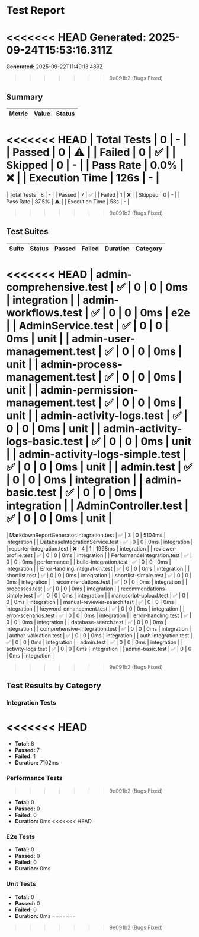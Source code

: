 # Test Report

<<<<<<< HEAD
**Generated:** 2025-09-24T15:53:16.311Z
=======
**Generated:** 2025-09-22T11:49:13.489Z
>>>>>>> 9e091b2 (Bugs Fixed)

## Summary

| Metric | Value | Status |
|--------|-------|--------|
<<<<<<< HEAD
| Total Tests | 0 | - |
| Passed | 0 | ⚠️ |
| Failed | 0 | ✅ |
| Skipped | 0 | - |
| Pass Rate | 0.0% | ❌ |
| Execution Time | 126s | - |
=======
| Total Tests | 8 | - |
| Passed | 7 | ✅ |
| Failed | 1 | ❌ |
| Skipped | 0 | - |
| Pass Rate | 87.5% | ⚠️ |
| Execution Time | 58s | - |
>>>>>>> 9e091b2 (Bugs Fixed)

## Test Suites

| Suite | Status | Passed | Failed | Duration | Category |
|-------|--------|--------|--------|----------|----------|
<<<<<<< HEAD
| admin-comprehensive.test | ✅ | 0 | 0 | 0ms | integration |
| admin-workflows.test | ✅ | 0 | 0 | 0ms | e2e |
| AdminService.test | ✅ | 0 | 0 | 0ms | unit |
| admin-user-management.test | ✅ | 0 | 0 | 0ms | unit |
| admin-process-management.test | ✅ | 0 | 0 | 0ms | unit |
| admin-permission-management.test | ✅ | 0 | 0 | 0ms | unit |
| admin-activity-logs.test | ✅ | 0 | 0 | 0ms | unit |
| admin-activity-logs-basic.test | ✅ | 0 | 0 | 0ms | unit |
| admin-activity-logs-simple.test | ✅ | 0 | 0 | 0ms | unit |
| admin.test | ✅ | 0 | 0 | 0ms | integration |
| admin-basic.test | ✅ | 0 | 0 | 0ms | integration |
| AdminController.test | ✅ | 0 | 0 | 0ms | unit |
=======
| MarkdownReportGenerator.integration.test | ✅ | 3 | 0 | 5104ms | integration |
| DatabaseIntegrationService.test | ✅ | 0 | 0 | 0ms | integration |
| reporter-integration.test | ❌ | 4 | 1 | 1998ms | integration |
| reviewer-profile.test | ✅ | 0 | 0 | 0ms | integration |
| PerformanceIntegration.test | ✅ | 0 | 0 | 0ms | performance |
| build-integration.test | ✅ | 0 | 0 | 0ms | integration |
| ErrorHandling.integration.test | ✅ | 0 | 0 | 0ms | integration |
| shortlist.test | ✅ | 0 | 0 | 0ms | integration |
| shortlist-simple.test | ✅ | 0 | 0 | 0ms | integration |
| recommendations.test | ✅ | 0 | 0 | 0ms | integration |
| processes.test | ✅ | 0 | 0 | 0ms | integration |
| recommendations-simple.test | ✅ | 0 | 0 | 0ms | integration |
| manuscript-upload.test | ✅ | 0 | 0 | 0ms | integration |
| manual-reviewer-search.test | ✅ | 0 | 0 | 0ms | integration |
| keyword-enhancement.test | ✅ | 0 | 0 | 0ms | integration |
| error-scenarios.test | ✅ | 0 | 0 | 0ms | integration |
| error-handling.test | ✅ | 0 | 0 | 0ms | integration |
| database-search.test | ✅ | 0 | 0 | 0ms | integration |
| comprehensive-integration.test | ✅ | 0 | 0 | 0ms | integration |
| author-validation.test | ✅ | 0 | 0 | 0ms | integration |
| auth.integration.test | ✅ | 0 | 0 | 0ms | integration |
| admin.test | ✅ | 0 | 0 | 0ms | integration |
| activity-logs.test | ✅ | 0 | 0 | 0ms | integration |
| admin-basic.test | ✅ | 0 | 0 | 0ms | integration |
>>>>>>> 9e091b2 (Bugs Fixed)

## Test Results by Category


### Integration Tests
<<<<<<< HEAD
=======

- **Total:** 8
- **Passed:** 7
- **Failed:** 1
- **Duration:** 7102ms


### Performance Tests
>>>>>>> 9e091b2 (Bugs Fixed)

- **Total:** 0
- **Passed:** 0
- **Failed:** 0
- **Duration:** 0ms
<<<<<<< HEAD


### E2e Tests

- **Total:** 0
- **Passed:** 0
- **Failed:** 0
- **Duration:** 0ms


### Unit Tests

- **Total:** 0
- **Passed:** 0
- **Failed:** 0
- **Duration:** 0ms
=======
>>>>>>> 9e091b2 (Bugs Fixed)

